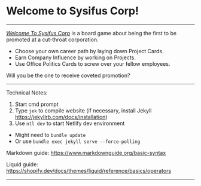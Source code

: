 # Welcome to Sysifus Corp!

---

[_Welcome To Sysifus Corp_](https://sysifuscorp.com) is a board game about being the first to be promoted at a cut-throat corporation.

* Choose your own career path by laying down Project Cards.
* Earn Company Influence by working on Projects.
* Use Office Politics Cards to screw over your fellow employees.

Will you be the one to receive coveted promotion?

---

Technical Notes:

1. Start cmd prompt
2. Type `jek` to compile website (if necessary, install Jekyll https://jekyllrb.com/docs/installation)
3. Use `ntl dev` to start Netlify dev environment

* Might need to `bundle update`
* Or use `bundle exec jekyll serve --force-polling`

Markdown guide:
https://www.markdownguide.org/basic-syntax

Liquid guide:
https://shopify.dev/docs/themes/liquid/reference/basics/operators

---
